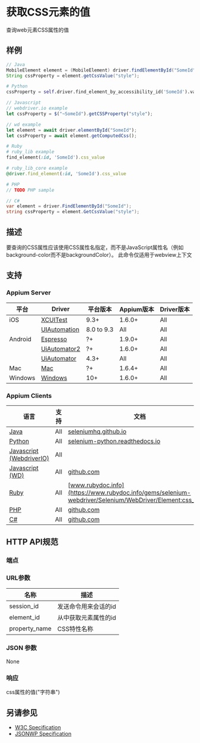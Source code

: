 # 获取CSS元素的值

查询web元素CSS属性的值

## 样例

```java
// Java
MobileElement element = (MobileElement) driver.findElementById("SomeId");
String cssProperty = element.getCssValue("style");

```

```python
# Python
cssProperty = self.driver.find_element_by_accessibility_id('SomeId').value_of_css_property("style")

```

```javascript
// Javascript
// webdriver.io example
let cssProperty = $("~SomeId").getCSSProperty("style");

// wd example
let element = await driver.elementById("SomeId");
let cssProperty = await element.getComputedCss();

```

```ruby
# Ruby
# ruby_lib example
find_element(:id, 'SomeId').css_value

# ruby_lib_core example
@driver.find_element(:id, 'SomeId').css_value

```

```php
# PHP
// TODO PHP sample

```

```csharp
// C#
var element = driver.FindElementById("SomeId");
string cssProperty = element.GetCssValue("style");

```

## 描述

要查询的CSS属性应该使用CSS属性名指定，而不是JavaScript属性名（例如background-color而不是backgroundColor）。
此命令仅适用于webview上下文

## 支持

### Appium Server
|平台|Driver|平台版本|Appium版本|Driver版本|
|--------|----------------|------|--------------|--------------|
| iOS | [XCUITest](/docs/en/drivers/ios-xcuitest.md) | 9.3+ | 1.6.0+ | All |
|  | [UIAutomation](/docs/en/drivers/ios-uiautomation.md) | 8.0 to 9.3 | All | All |
| Android | [Espresso](/docs/en/drivers/android-espresso.md) | ?+ | 1.9.0+ | All |
|  | [UiAutomator2](/docs/en/drivers/android-uiautomator2.md) | ?+ | 1.6.0+ | All |
|  | [UiAutomator](/docs/en/drivers/android-uiautomator.md) | 4.3+ | All | All |
| Mac | [Mac](/docs/en/drivers/mac.md) | ?+ | 1.6.4+ | All |
| Windows | [Windows](/docs/en/drivers/windows.md) | 10+ | 1.6.0+ | All |

### Appium Clients

|语言|支持|文档|
|--------|-------|-------------|
|[Java](https://github.com/appium/java-client/releases/latest)| All | [seleniumhq.github.io](https://seleniumhq.github.io/selenium/docs/api/java/org/openqa/selenium/WebElement.html#getCssValue--) |
|[Python](https://github.com/appium/python-client/releases/latest)| All | [selenium-python.readthedocs.io](http://selenium-python.readthedocs.io/api.html#selenium.webdriver.remote.webelement.WebElement.value_of_css_property) |
|[Javascript (WebdriverIO)](http://webdriver.io/index.html)| All |  |
|[Javascript (WD)](https://github.com/admc/wd/releases/latest)| All | [github.com](https://github.com/admc/wd/blob/master/lib/commands.js#L1447) |
|[Ruby](https://github.com/appium/ruby_lib/releases/latest)| All | [www.rubydoc.info](https://www.rubydoc.info/gems/selenium-webdriver/Selenium/WebDriver/Element:css_value) |
|[PHP](https://github.com/appium/php-client/releases/latest)| All | [github.com](https://github.com/appium/php-client/) |
|[C#](https://github.com/appium/appium-dotnet-driver/releases/latest)| All | [github.com](https://github.com/appium/appium-dotnet-driver/blob/master/src/Appium.Net/Appium/AppiumWebElement.cs) |

## HTTP API规范
### 端点

### URL参数
|名称|描述|
|----|-----------|
|session_id|发送命令用来会话的id|
|element_id|从中获取元素属性的id|
|property_name|CSS特性名称|

### JSON 参数
None

### 响应
css属性的值("字符串")

## 另请参见
* [W3C Specification](https://www.w3.org/TR/webdriver/#dfn-get-element-css-value)
* [JSONWP Specification](https://github.com/SeleniumHQ/selenium/wiki/JsonWireProtocol#sessionsessionidelementidcsspropertyname)
